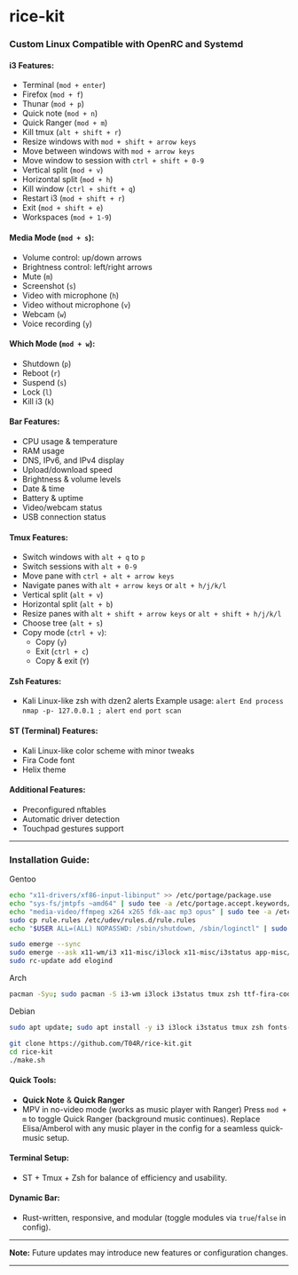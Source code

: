 # rice-kit



### Custom Linux Compatible with OpenRC and Systemd

#### i3 Features:
- Terminal (`mod + enter`)
- Firefox (`mod + f`)
- Thunar (`mod + p`)
- Quick note (`mod + n`)
- Quick Ranger (`mod + m`)
- Kill tmux (`alt + shift + r`)
- Resize windows with `mod + shift + arrow keys`
- Move between windows with `mod + arrow keys`
- Move window to session with `ctrl + shift + 0-9`
- Vertical split (`mod + v`)
- Horizontal split (`mod + h`)
- Kill window (`ctrl + shift + q`)
- Restart i3 (`mod + shift + r`)
- Exit (`mod + shift + e`)
- Workspaces (`mod + 1-9`)

#### Media Mode (`mod + s`):
- Volume control: up/down arrows
- Brightness control: left/right arrows
- Mute (`m`)
- Screenshot (`s`)
- Video with microphone (`h`)
- Video without microphone (`v`)
- Webcam (`w`)
- Voice recording (`y`)

#### Which Mode (`mod + w`):
- Shutdown (`p`)
- Reboot (`r`)
- Suspend (`s`)
- Lock (`l`)
- Kill i3 (`k`)

#### Bar Features:
- CPU usage & temperature
- RAM usage
- DNS, IPv6, and IPv4 display
- Upload/download speed
- Brightness & volume levels
- Date & time
- Battery & uptime
- Video/webcam status
- USB connection status

#### Tmux Features:
- Switch windows with `alt + q` to `p`
- Switch sessions with `alt + 0-9`
- Move pane with `ctrl + alt + arrow keys`
- Navigate panes with `alt + arrow keys` or `alt + h/j/k/l`
- Vertical split (`alt + v`)
- Horizontal split (`alt + b`)
- Resize panes with `alt + shift + arrow keys` or `alt + shift + h/j/k/l`
- Choose tree (`alt + s`)
- Copy mode (`ctrl + v`):
  - Copy (`y`)
  - Exit (`ctrl + c`)
  - Copy & exit (`Y`)

#### Zsh Features:
- Kali Linux-like zsh with dzen2 alerts
  Example usage:
  `alert End process`
  `nmap -p- 127.0.0.1 ; alert end port scan`

#### ST (Terminal) Features:
- Kali Linux-like color scheme with minor tweaks
- Fira Code font
- Helix theme

#### Additional Features:
- Preconfigured nftables
- Automatic driver detection
- Touchpad gestures support

---

### Installation Guide:
Gentoo
```bash
echo "x11-drivers/xf86-input-libinput" >> /etc/portage/package.use
echo "sys-fs/jmtpfs ~amd64" | sudo tee -a /etc/portage.accept.keywords/jmptfs
echo "media-video/ffmpeg x264 x265 fdk-aac mp3 opus" | sudo tee -a /etc/portage/package.use/ffmpeg
sudo cp rule.rules /etc/udev/rules.d/rule.rules
echo "$USER ALL=(ALL) NOPASSWD: /sbin/shutdown, /sbin/loginctl" | sudo tee -a /etc/sudoers

sudo emerge --sync
sudo emerge --ask x11-wm/i3 x11-misc/i3lock x11-misc/i3status app-misc/tmux app-shells/zsh media-fonts/fira-code app-misc/ranger x11-misc/xclip sys-auth/elogind xf86-input-libinput media-video/ffmpeg media-gfx/scrot x11-apps/xwininfo x11-misc/xdotool alsa-utils alsa-libs media-video/mpv jmptfs
sudo rc-update add elogind
```
Arch
```bash
pacman -Syu; sudo pacman -S i3-wm i3lock i3status tmux zsh ttf-fira-code ranger xclip xf86-input-libinput ffmpeg scrot jmtpfs xorg-xwininfo xdotool alsa-utils mpv
```
Debian
```bash
sudo apt update; sudo apt install -y i3 i3lock i3status tmux zsh fonts-firacode ranger xclip xserver-xorg-input-libinput ffmpeg scrot jmtpfs x11-utils xdotool alsa-utils mpv
```
```bash
git clone https://github.com/T04R/rice-kit.git
cd rice-kit
./make.sh
```

#### Quick Tools:
- **Quick Note** & **Quick Ranger**
- MPV in no-video mode (works as music player with Ranger)
  Press `mod + m` to toggle Quick Ranger (background music continues).
  Replace Elisa/Amberol with any music player in the config for a seamless quick-music setup.

#### Terminal Setup:
- ST + Tmux + Zsh for balance of efficiency and usability.

#### Dynamic Bar:
- Rust-written, responsive, and modular (toggle modules via `true`/`false` in config).

---

**Note:** Future updates may introduce new features or configuration changes.

---

